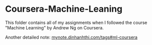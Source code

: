 # Coursera-Machine-Leaning

This folder contains all of my assignments when I followed the course "Machine Learning" by Andrew Ng on Coursera.

Another detailed note: [mynote.dinhanhthi.com/tags#ml-coursera](https://mynote.dinhanhthi.com/tags#ml-coursera)
